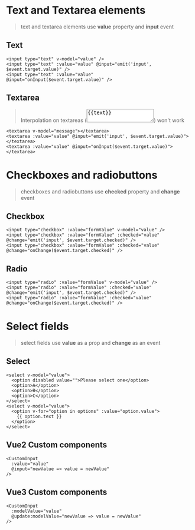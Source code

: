 # Text and Textarea elements

> text and textarea elements use **value** property and **input** event

## Text
```vue
<input type="text" v-model="value" />
<input type="text" :value="value" @input="emit('input', $event.target.value)" />
<input type="text" :value="value" @input="onInput($event.target.value)" />
```

## Textarea
> Interpolation on textareas (<textarea>{{text}}</textarea>) won't work
```vue
<textarea v-model="message"></textarea>
<textarea :value="value" @input="emit('input', $event.target.value)"></textarea>
<textarea :value="value" @input="onInput($event.target.value)"></textarea>
```

# Checkboxes and radiobuttons

> checkboxes and radiobuttons use **checked** property and **change** event

## Checkbox
```vue
<input type="checkbox" :value="formValue" v-model="value" />
<input type="checkbox" :value="formValue" :checked="value" @change="emit('input', $event.target.checked)" />
<input type="checkbox" :value="formValue" :checked="value" @change="onChange($event.target.checked)" />
```

## Radio
```vue
<input type="radio" :value="formValue" v-model="value" />
<input type="radio" :value="formValue" :checked="value" @change="emit('input', $event.target.checked)" />
<input type="radio" :value="formValue" :checked="value" @change="onChange($event.target.checked)" />
```

# Select fields

> select fields use **value** as a prop and **change** as an event

## Select
```vue
<select v-model="value">
  <option disabled value="">Please select one</option>
  <option>A</option>
  <option>B</option>
  <option>C</option>
</select>
<select v-model="value">
  <option v-for="option in options" :value="option.value">
    {{ option.text }}
  </option>
</select>
```

## Vue2 Custom components
```vue
<CustomInput
  :value="value"
  @input="newValue => value = newValue"
/>
```
## Vue3 Custom components
```vue
<CustomInput
  :modelValue="value"
  @update:modelValue="newValue => value = newValue"
/>
```
